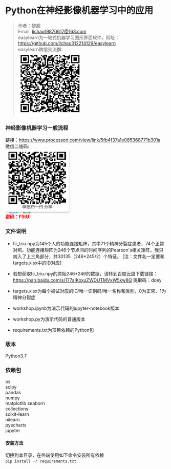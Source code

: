# Python在神经影像机器学习中的应用  
> 作者：黎超  
> Email: lichao19870617@163.com  
> easylearn为一站式机器学习图形界面软件，网址：https://github.com/lichao312214129/easylearn  
> easylearn微信交流群:    
> <img src="./easylearn交流群.jpg" width = "200" height = "200" div align=top />    
  
### 神经影像机器学习一般流程
链接：https://www.processon.com/view/link/5fb4f37a1e085368771b301a  
微信二维码:    
<img src="./一般流程.png" width = "200" height = "200" div align=top />   
<font color=red>**密码：F5tU**</font>

### 文件说明
- fc_triu.npy为145个人的功能连接矩阵，其中71个精神分裂症患者，74个正常对照。功能连接矩阵为246个节点间的时间序列的Pearson's相关矩阵，我只纳入了上三角部分，共30135（246*245/2）个特征。  [注：文件名一定要和targets.xlsx中的ID对应]

- 若想获取fc_triu.npy的原始246*246的数据，请转到百度云盘下载链接：https://pan.baidu.com/s/177aIKoxuZWDUTMVxW5kw8Q 
提取码：doey   

- targets.xlsx为每个被试对应的ID/唯一识别码/唯一名称和类别，0为正常，1为精神分裂症

- workshop.ipynb为演示代码的jupyter-notebook版本

- workshop.py为演示代码的普通版本

- requirements.txt为项目依赖的Python包  

### 版本
Python3.7  

### 依赖包
os  
scipy  
pandas  
numpy  
matplotlib 
seaborn  
collections  
scikit-learn  
nilearn  
pyecharts  
jupyter   

#### 安装方法
切换到本目录，在终端使用如下命令安装所有依赖  
`pip install -r requirements.txt`
